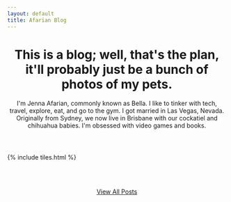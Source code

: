 ```yaml
---
layout: default
title: Afarian Blog
---
```


<header>
<h1>This is a blog; well, that's the plan,<br>
it'll probably just be a bunch of photos of my pets.</h1>
<p>I'm Jenna Afarian, commonly known as Bella. I like to tinker with tech, travel, explore, eat, and go to the gym. I got married in Las Vegas, Nevada. Originally from Sydney, we now live in Brisbane with our cockatiel and chihuahua babies. I'm obsessed with video games and books.</p>       
</header>

{% include tiles.html %}

<br><br>

<center><p><a href="{{ site.baseurl }}/all.html" class="logo">View All Posts</a></p></center>
